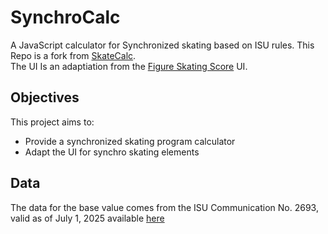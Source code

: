 # SynchroCalc
A JavaScript calculator for Synchronized skating based on ISU rules.
This Repo is a fork from [SkateCalc](https://github.com/hjjerrychen/skatecalc).  
The UI Is an adaptiation from the [Figure Skating Score](https://github.com/benzousilvia/Figure-Skating-Score) UI.

## Objectives
This project aims to:

- Provide a synchronized skating program calculator  
- Adapt the UI for synchro skating elements  


## Data
The data for the base value comes from the ISU Communication No. 2693, valid as of July 1, 2025 available [here](https://www.usfigureskating.org/sites/default/files/media-files/ISU%202693-ISU-SYS-Scale-of-Values-1743584090-6664.pdf)
